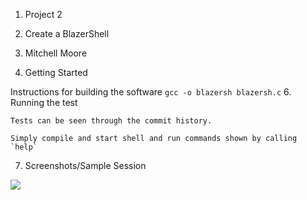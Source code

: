 1. Project 2

2. Create a BlazerShell

3. Mitchell Moore

4. Getting Started

Instructions for building the software
```gcc -o blazersh blazersh.c```
6. Running the test
	
	Tests can be seen through the commit history.
	
	Simply compile and start shell and run commands shown by calling `help`
7. Screenshots/Sample Session

![]("projects/project2/README.md")
